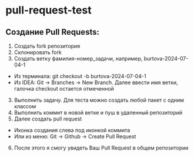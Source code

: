 # pull-request-test
## Создание Pull Requests:
1. Создать fork репозитория
2. Склонировать fork
3. Создать ветку фамилия-номер_задачи, например, burtova-2024-07-04-1
- Из терминала: git checkout -b burtova-2024-07-04-1
- Из IDEA: Git -> Branches -> New Branch. Далее ввести имя ветки, галочка checkout остается отмеченной
3. Выполнить задачу. Для теста можно создать любой пакет с одним классом
4. Выполнить коммит в новой ветке и пуш в удаленный репозиторий
5. Далее создать pull request
- Иконка создания слева под иконкой коммита
- Или из меню: Git -> Github -> Create Pull Request
6. После этого я смогу увидеть Ваш Pull Request в общем репозитории
